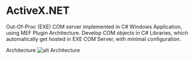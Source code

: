 # ActiveX.NET
Out-Of-Proc (EXE) COM server implemented in C# Windows Application, using MEF Plugin Architecture. Develop COM objects in C# Libraries, which automatically get hosted in EXE COM Server, with minimal configuration.

Architecture
![alt Architecture](https://raw.githubusercontent.com/avarghesein/ActiveX.NET/master/Architecture.jpg)

